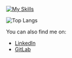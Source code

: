 [![My Skills](https://skills.thijs.gg/icons?i=html,css,js,nodejs,react,redux,firebase,figma,git,mysql,php,r,c,arduino,express,mongo,heroku,vercel,kotlin)](https://skills.thijs.gg)


![Top Langs](https://github-readme-stats.vercel.app/api/top-langs/?username=coolalves&layout=compact)

You can also find me on:
- [LinkedIn](https://www.linkedin.com/in/daniel-alves-833227199/)
- [GitLab](https://gitlab.com/alvesdaniel)
